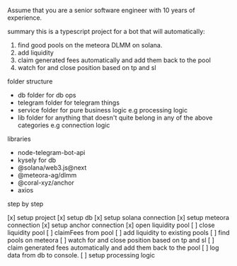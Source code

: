 Assume that you are a senior software engineer with 10 years of experience.

summary
this is a typescript project for a bot that will automatically:

1. find good pools on the meteora DLMM on solana.
2. add liquidity
3. claim generated fees automatically and add them back to the pool
4. watch for and close position based on tp and sl

folder structure

- db folder for db ops
- telegram folder for telegram things
- service folder for pure business logic e.g processing logic
- lib folder for anything that doesn't quite belong in any of the above categories e.g connection logic

libraries

- node-telegram-bot-api
- kysely for db
- @solana/web3.js@next
- @meteora-ag/dlmm
- @coral-xyz/anchor
- axios

step by step

[x] setup project
[x] setup db
[x] setup solana connection
[x] setup meteora connection
[x] setup anchor connection
[x] open liquidity pool
[ ] close liquidity pool
[ ] claimFees from pool
[ ] add liquidity to existing pools
[ ] find pools on meteora
[ ] watch for and close position based on tp and sl
[ ] claim generated fees automatically and add them back to the pool
[ ] log data from db to console.
[ ] setup processing logic

